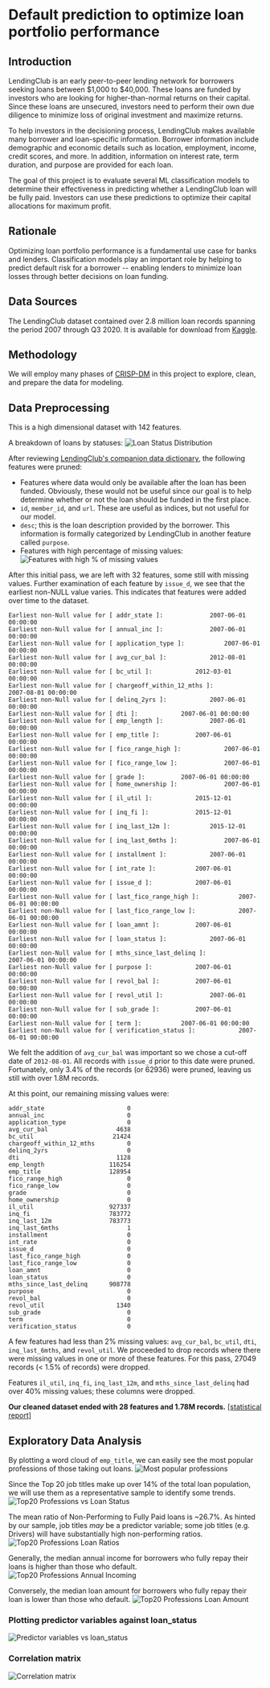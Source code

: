# Default prediction to optimize loan portfolio performance

## Introduction
LendingClub is an early peer-to-peer lending network for borrowers seeking loans between $1,000 to $40,000.  These loans are funded by investors who are looking for higher-than-normal returns on their capital.  Since these loans are unsecured, investors need to perform their own due diligence to minimize loss of original investment and maximize returns.

To help investors in the decisioning process, LendingClub makes available many borrower and loan-specific information.  Borrower information include demographic and economic details such as location, employment, income, credit scores, and more.  In addition, information on interest rate, term duration, and purpose are provided for each loan.

The goal of this project is to evaluate several ML classification models to determine their effectiveness in predicting whether a LendingClub loan will be fully paid.  Investors can use these predictions to optimize their capital allocations for maximum profit.

## Rationale
Optimizing loan portfolio performance is a fundamental use case for banks and lenders.  Classification models play an important role by helping to predict default risk for a borrower -- enabling lenders to minimize loan losses through better decisions on loan funding.

## Data Sources
The LendingClub dataset contained over 2.8 million loan records spanning the period 2007 through Q3 2020.  It is available for download from [Kaggle](https://www.kaggle.com/datasets/ethon0426/lending-club-20072020q1).

## Methodology

We will employ many phases of [CRISP-DM](https://en.wikipedia.org/wiki/Cross-industry_standard_process_for_data_mining) in this project to explore, clean, and prepare the data for modeling.

## Data Preprocessing
This is a high dimensional dataset with 142 features.

A breakdown of loans by statuses:
![Loan Status Distribution](./output/loan_status_distribution.png)

After reviewing [LendingClub's companion data dictionary](./data/LCDataDictionary.xlsx), the following features were pruned:
* Features where data would only be available after the loan has been funded.  Obviously, these would not be useful since our goal is to help determine whether or not the loan should be funded in the first place.
* `id`, `member_id`, and `url`.  These are useful as indices, but not useful for our model.
* `desc`; this is the loan description provided by the borrower.  This information is formally categorized by LendingClub in another feature called `purpose`.
* Features with high percentage of missing values:
![Features with high % of missing values](./output/table_features_with_over_40_pct_missing_values_.png)

After this initial pass, we are left with 32 features, some still with missing values.  Further examination of each feature by `issue_d`, we see that the earliest non-NULL value varies.  This indicates that features were added over time to the dataset.
```
Earliest non-Null value for [ addr_state ]: 			2007-06-01 00:00:00
Earliest non-Null value for [ annual_inc ]: 			2007-06-01 00:00:00
Earliest non-Null value for [ application_type ]: 			2007-06-01 00:00:00
Earliest non-Null value for [ avg_cur_bal ]: 			2012-08-01 00:00:00
Earliest non-Null value for [ bc_util ]: 			2012-03-01 00:00:00
Earliest non-Null value for [ chargeoff_within_12_mths ]: 			2007-08-01 00:00:00
Earliest non-Null value for [ delinq_2yrs ]: 			2007-06-01 00:00:00
Earliest non-Null value for [ dti ]: 			2007-06-01 00:00:00
Earliest non-Null value for [ emp_length ]: 			2007-06-01 00:00:00
Earliest non-Null value for [ emp_title ]: 			2007-06-01 00:00:00
Earliest non-Null value for [ fico_range_high ]: 			2007-06-01 00:00:00
Earliest non-Null value for [ fico_range_low ]: 			2007-06-01 00:00:00
Earliest non-Null value for [ grade ]: 			2007-06-01 00:00:00
Earliest non-Null value for [ home_ownership ]: 			2007-06-01 00:00:00
Earliest non-Null value for [ il_util ]: 			2015-12-01 00:00:00
Earliest non-Null value for [ inq_fi ]: 			2015-12-01 00:00:00
Earliest non-Null value for [ inq_last_12m ]: 			2015-12-01 00:00:00
Earliest non-Null value for [ inq_last_6mths ]: 			2007-06-01 00:00:00
Earliest non-Null value for [ installment ]: 			2007-06-01 00:00:00
Earliest non-Null value for [ int_rate ]: 			2007-06-01 00:00:00
Earliest non-Null value for [ issue_d ]: 			2007-06-01 00:00:00
Earliest non-Null value for [ last_fico_range_high ]: 			2007-06-01 00:00:00
Earliest non-Null value for [ last_fico_range_low ]: 			2007-06-01 00:00:00
Earliest non-Null value for [ loan_amnt ]: 			2007-06-01 00:00:00
Earliest non-Null value for [ loan_status ]: 			2007-06-01 00:00:00
Earliest non-Null value for [ mths_since_last_delinq ]: 			2007-06-01 00:00:00
Earliest non-Null value for [ purpose ]: 			2007-06-01 00:00:00
Earliest non-Null value for [ revol_bal ]: 			2007-06-01 00:00:00
Earliest non-Null value for [ revol_util ]: 			2007-06-01 00:00:00
Earliest non-Null value for [ sub_grade ]: 			2007-06-01 00:00:00
Earliest non-Null value for [ term ]: 			2007-06-01 00:00:00
Earliest non-Null value for [ verification_status ]: 			2007-06-01 00:00:00
```

We felt the addition of `avg_cur_bal` was important so we chose a cut-off date of `2012-08-01`.  All records with `issue_d` prior to this date were pruned.  Fortunately, only 3.4% of the records (or 62936) were pruned, leaving us still with over 1.8M records.

At this point, our remaining missing values were:

```
addr_state                       0
annual_inc                       0
application_type                 0
avg_cur_bal                   4638
bc_util                      21424
chargeoff_within_12_mths         0
delinq_2yrs                      0
dti                           1128
emp_length                  116254
emp_title                   128954
fico_range_high                  0
fico_range_low                   0
grade                            0
home_ownership                   0
il_util                     927337
inq_fi                      783772
inq_last_12m                783773
inq_last_6mths                   1
installment                      0
int_rate                         0
issue_d                          0
last_fico_range_high             0
last_fico_range_low              0
loan_amnt                        0
loan_status                      0
mths_since_last_delinq      908778
purpose                          0
revol_bal                        0
revol_util                    1340
sub_grade                        0
term                             0
verification_status              0
```

A few features had less than 2% missing values:  `avg_cur_bal`, `bc_util`, `dti`, `inq_last_6mths`, and `revol_util`.  We proceeded to drop records where 
there were missing values in one or more of these features.  For this pass, 27049 records (< 1.5% of records) were dropped.

Features `il_util`, `inq_fi`, `inq_last_12m`, and `mths_since_last_delinq` had over 40% missing values; these columns were dropped.

**Our cleaned dataset ended with 28 features and 1.78M records.**  [[statistical report]](https://html-preview.github.io/?url=https://github.com/dmtrinh/loan-default-prediction/blob/main/output/data_profile_report_after_cleaning.html)

## Exploratory Data Analysis

By plotting a word cloud of `emp_title`, we can easily see the most popular professions of those taking out loans.
![Most popular professions](./output/wordcloud_emp_title.png)

Since the Top 20 job titles make up over 14% of the total loan population, we will use them as a representative sample to identify some trends.
![Top20 Professions vs Loan Status](./output/emp_title_top20_vs_loan_status.png)

The mean ratio of Non-Performing to Fully Paid loans is ~26.7%.  As hinted by our sample, job titles _may_ be a predictor variable; some job titles (e.g. Drivers) will have substantially high non-performing ratios.
![Top20 Professions Loan Ratios](./output/emp_title_top20_ratio.png)

Generally, the median annual income for borrowers who fully repay their loans is higher than those who default.
![Top20 Professions Annual Incoming](./output/emp_title_top20_vs_annual_inc2.png)

Conversely, the median loan amount for borrowers who fully repay their loan is lower than those who default. 
![Top20 Professions Loan Amount](./output/emp_title_top20_vs_loan_amnt.png)

### Plotting predictor variables against loan_status
![Predictor variables vs loan_status](./output/eda.png)

### Correlation matrix
![Correlation matrix](./output/correlation_matrix.png)